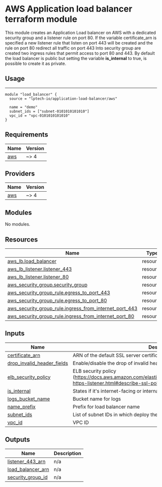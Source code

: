 <!-- BEGIN_TF_DOCS -->
# AWS Application load balancer terraform module
This module creates an Application Load balancer on AWS with a dedicated security group and a listener rule on port 80.
If the variable certificate_arn is specified a new listener rule that listen on port 443 will be created and the rule on port 80 redirect all traffic on port 443
Into security group are created two ingress rules that permit access to port 80 and 443.
By default the load balancer is public but setting the variable <b>is_internal</b> to true, is possible to create it as private.

## Usage
----
```hcl
module "load_balancer" {
  source = "lptech-io/application-load-balancer/aws"

  name = "demo"
  subnet_ids = ["subnet-0101010101010"]
  vpc_id = "vpc-0101010101010"
}
```

## Requirements

| Name | Version |
|------|---------|
| <a name="requirement_aws"></a> [aws](#requirement\_aws) | ~> 4 |

## Providers

| Name | Version |
|------|---------|
| <a name="provider_aws"></a> [aws](#provider\_aws) | ~> 4 |

## Modules

No modules.

## Resources

| Name | Type |
|------|------|
| [aws_lb.load_balancer](https://registry.terraform.io/providers/hashicorp/aws/latest/docs/resources/lb) | resource |
| [aws_lb_listener.listener_443](https://registry.terraform.io/providers/hashicorp/aws/latest/docs/resources/lb_listener) | resource |
| [aws_lb_listener.listener_80](https://registry.terraform.io/providers/hashicorp/aws/latest/docs/resources/lb_listener) | resource |
| [aws_security_group.security_group](https://registry.terraform.io/providers/hashicorp/aws/latest/docs/resources/security_group) | resource |
| [aws_security_group_rule.egress_to_port_443](https://registry.terraform.io/providers/hashicorp/aws/latest/docs/resources/security_group_rule) | resource |
| [aws_security_group_rule.egress_to_port_80](https://registry.terraform.io/providers/hashicorp/aws/latest/docs/resources/security_group_rule) | resource |
| [aws_security_group_rule.ingress_from_internet_port_443](https://registry.terraform.io/providers/hashicorp/aws/latest/docs/resources/security_group_rule) | resource |
| [aws_security_group_rule.ingress_from_internet_port_80](https://registry.terraform.io/providers/hashicorp/aws/latest/docs/resources/security_group_rule) | resource |

## Inputs

| Name | Description | Type | Default | Required |
|------|-------------|------|---------|:--------:|
| <a name="input_certificate_arn"></a> [certificate\_arn](#input\_certificate\_arn) | ARN of the default SSL server certificate | `string` | `null` | no |
| <a name="input_drop_invalid_header_fields"></a> [drop\_invalid\_header\_fields](#input\_drop\_invalid\_header\_fields) | Enable/disable the drop of invalid header fields | `bool` | `true` | no |
| <a name="input_elb_security_policy"></a> [elb\_security\_policy](#input\_elb\_security\_policy) | ELB security policy (https://docs.aws.amazon.com/elasticloadbalancing/latest/application/create-https-listener.html#describe-ssl-policies) | `string` | `"ELBSecurityPolicy-TLS13-1-2-2021-06"` | no |
| <a name="input_is_internal"></a> [is\_internal](#input\_is\_internal) | States if it's internet-facing or internal | `bool` | `false` | no |
| <a name="input_logs_bucket_name"></a> [logs\_bucket\_name](#input\_logs\_bucket\_name) | Bucket name for logs | `string` | `null` | no |
| <a name="input_name_prefix"></a> [name\_prefix](#input\_name\_prefix) | Prefix for load balancer name | `string` | `null` | no |
| <a name="input_subnet_ids"></a> [subnet\_ids](#input\_subnet\_ids) | List of subnet IDs in which deploy the load balancer | `list(string)` | n/a | yes |
| <a name="input_vpc_id"></a> [vpc\_id](#input\_vpc\_id) | VPC ID | `string` | n/a | yes |

## Outputs

| Name | Description |
|------|-------------|
| <a name="output_listener_443_arn"></a> [listener\_443\_arn](#output\_listener\_443\_arn) | n/a |
| <a name="output_load_balancer_arn"></a> [load\_balancer\_arn](#output\_load\_balancer\_arn) | n/a |
| <a name="output_security_group_id"></a> [security\_group\_id](#output\_security\_group\_id) | n/a |
<!-- END_TF_DOCS -->
